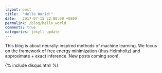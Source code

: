 ```yaml
---
layout: post
title:  "Hello World!"
date:   2017-07-15 22:00:00 +0800
permalink: /blog/hello_world
comments: true
categories: jekyll update
---
```

This blog is about neurally-inspired methods of machine learning. We focus on the framework of free energy minimization
(thus Helmholtz) and approximate + exact inference. New posts coming soon!

{% include disqus.html %}

